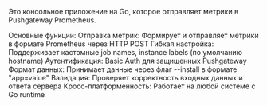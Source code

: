 Это консольное приложение на Go, которое отправляет метрики в Pushgateway Prometheus. 

Основные функции:
Отправка метрик: Формирует и отправляет метрики в формате Prometheus через HTTP POST
Гибкая настройка: Поддерживает кастомные job names, instance labels (по умолчанию hostname)
Аутентификация: Basic Auth для защищенных Pushgateway
Формат данных: Принимает данные через флаг --install в формате "app=value"
Валидация: Проверяет корректность входных данных и ответа сервера
Кросс-платформенность: Работает на любой системе с Go runtime
